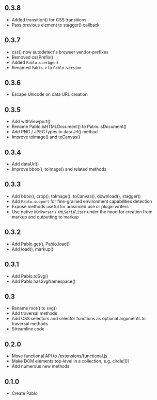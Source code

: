 ## 0.3.8
* Added transition() for CSS transitions
* Pass previous element to stagger() callback

## 0.3.7
* css() now autodetect's browser vendor-prefixes
* Removed cssPrefix()
* Added `Pablo.userAgent`
* Renamed `Pablo.v` to `Pablo.version`

## 0.3.6
* Escape Unicode on data URL creation


## 0.3.5
* Add withViewport()
* Rename Pablo.isHTMLDocument() to Pablo.isDocument()
* Add PNG / JPEG types to dataUrl() method
* Improve toImage() and toCanvas()


## 0.3.4
* Add dataUrl()
* Improve bbox(), toImage() and related methods


## 0.3.3
* Add bbox(), crop(), toImage(), toCanvas(), download(), stagger()
* Add `Pablo.support` for fine-grained environment capabilities detection
* Expose methods useful for advanced use or plugin writers
* Use native `DOMParser` / `XMLSerializer` under the hood for creation from markup and outputting to markup


## 0.3.2
* Add Pablo.get(), Pablo.load()
* Add load(), markup()


## 0.3.1
* Add Pablo.toSvg()
* Add Pablo.hasSvgNamespace()


## 0.3
* Rename root() to svg()
* Add traversal methods
* Add CSS selectors and selector functions as optional arguments to traversal methods
* Streamline code


## 0.2.0
* Move functional API to /extensions/functional.js
* Make DOM elements top-level in a collection, e.g. circle\[0\]
* Add numerous new methods


## 0.1.0
* Create Pablo
